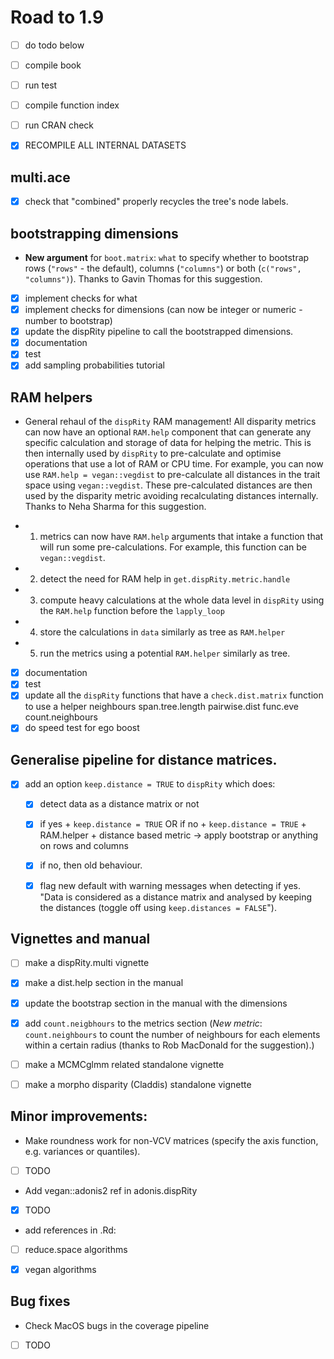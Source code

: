 # Road to 1.9

 - [ ] do todo below
 - [ ] compile book
 - [ ] run test
 - [ ] compile function index
 - [ ] run CRAN check
 - [x] RECOMPILE ALL INTERNAL DATASETS


## multi.ace

 - [x] check that "combined" properly recycles the tree's node labels.

## bootstrapping dimensions

 * **New argument** for `boot.matrix`: `what` to specify whether to bootstrap rows (`"rows"` - the default), columns (`"columns"`) or both (`c("rows", "columns")`). Thanks to Gavin Thomas for this suggestion.

 - [x] implement checks for what
 - [x] implement checks for dimensions (can now be integer or numeric - number to bootstrap)
 - [x] update the dispRity pipeline to call the bootstrapped dimensions.
 - [x] documentation
 - [x] test
 - [x] add sampling probabilities tutorial

## RAM helpers

 * General rehaul of the `dispRity` RAM management! All disparity metrics can now have an optional `RAM.help` component that can generate any specific calculation and storage of data for helping the metric. This is then internally used by `dispRity` to pre-calculate and optimise operations that use a lot of RAM or CPU time. For example, you can now use `RAM.help = vegan::vegdist` to pre-calculate all distances in the trait space using `vegan::vegdist`. These pre-calculated distances are then used by the disparity metric avoiding recalculating distances internally. Thanks to Neha Sharma for this suggestion.

 - 1. metrics can now have `RAM.help` arguments that intake a function that will run some pre-calculations. For example, this function can be `vegan::vegdist`.
 - 2. detect the need for RAM help in `get.dispRity.metric.handle`
 - 3. compute heavy calculations at the whole data level in `dispRity` using the `RAM.help` function before the `lapply_loop`
 - 4. store the calculations in `data` similarly as tree as `RAM.helper`
 - 5. run the metrics using a potential `RAM.helper` similarly as tree.
 - [x] documentation
 - [x] test
 - [x] update all the `dispRity` functions that have a `check.dist.matrix` function to use a helper
  neighbours
  span.tree.length
  pairwise.dist
  func.eve
  count.neighbours
  - [x] do speed test for ego boost

## Generalise pipeline for distance matrices.

 - [x] add an option `keep.distance = TRUE` to `dispRity` which does:
    - [x] detect data as a distance matrix or not
    - [x] if yes + `keep.distance = TRUE` OR if no + `keep.distance = TRUE` + RAM.helper + distance based metric -> apply bootstrap or anything on rows and columns
    - [x] if no, then old behaviour.
    - [x] flag new default with warning messages when detecting if yes. "Data is considered as a distance matrix and analysed by keeping the distances (toggle off using `keep.distances = FALSE`").


## Vignettes and manual

 - [ ] make a dispRity.multi vignette
 - [x] make a dist.help section in the manual
 - [x] update the bootstrap section in the manual with the dimensions
 - [x] add `count.neigbhours` to the metrics section (*New metric*: `count.neighbours` to count the number of neighbours for each elements within a certain radius (thanks to Rob MacDonald for the suggestion).)

 - [ ] make a MCMCglmm related standalone vignette
 - [ ] make a morpho disparity (Claddis) standalone vignette



## Minor improvements:
  * Make roundness work for non-VCV matrices (specify the axis function, e.g. variances or quantiles).
  - [ ] TODO 
  * Add vegan::adonis2 ref in adonis.dispRity
  - [x] TODO
  * add references in .Rd:
  - [ ] reduce.space algorithms
  - [x] vegan algorithms


## Bug fixes
 * Check MacOS bugs in the coverage pipeline
 - [ ] TODO

